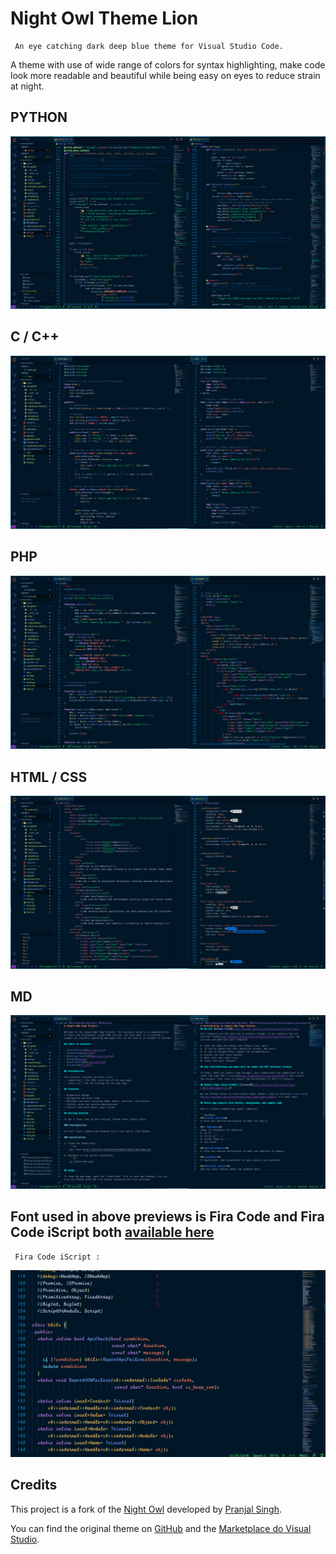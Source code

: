 # Night Owl Theme Lion
    
     An eye catching dark deep blue theme for Visual Studio Code.
     
   A theme with use of wide range of colors for syntax highlighting, make code look more readable and beautiful while being easy on eyes to reduce strain at night.


## PYTHON
![Alt Text](/Preview/Python.png)

## C / C++
![Alt Text](/Preview/C.png)

## PHP
![Alt Text](/Preview/PHP.png)

## HTML / CSS
![Alt Text](/Preview/HTML_CSS.png)

## MD
![Alt Text](/Preview/MD.png)


## Font used in above previews is Fira Code and Fira Code iScript both [available here](https://github.com/tonsky/FiraCode/releases)

     Fira Code iScript :
![Alt Text](/Preview/iscript.png)


## Credits

This project is a fork of the [Night Owl](https://github.com/pran-jal/Night-Owl-Theme-VS-Code) developed by [Pranjal Singh](https://github.com/pran-jal).

You can find the original theme on [GitHub](https://github.com/pran-jal/Night-Owl-Theme-VS-Code) and the  [Marketplace do Visual Studio](https://marketplace.visualstudio.com/items?itemName=AncientLord.nightowl-theme).
